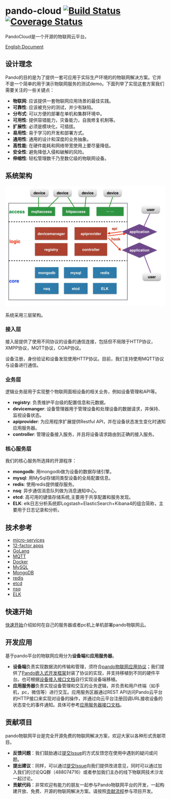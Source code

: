 # pando-cloud  [![Build Status](https://travis-ci.org/ruizeng/pando-cloud.svg)](https://travis-ci.org/ruizeng/pando-cloud)  [![Coverage Status](https://coveralls.io/repos/PandoCloud/pando-cloud/badge.svg?branch=master&service=github)](https://coveralls.io/github/PandoCloud/pando-cloud?branch=master) 

PandoCloud是一个开源的物联网云平台。

[English Document](docs/en/README.md)

## 设计理念

Pando的目的是为了提供一套可应用于实际生产环境的的物联网解决方案。它并不是一个简单的用于演示物联网服务的测试demo。下面列举了实现这套方案我们需要关注的一些关键点：

* **物联网**: 应该提供一套物联网应用场景的最佳实践。
* **可靠性**: 应该被充分的测试，并少有缺陷。
* **分布式**: 可以方便的部署在单机和集群环境中。
* **可用性**: 提供容错能力，灾备能力，自我修复机制等。
* **扩展性**: 必须是模块化，可插拔。
* **易用性**: 易于学习的开发和部署方式。
* **通用性**: 通用的设计和深度的业务抽象。
* **高性能**: 在硬件能耗和网络带宽使用上要尽量降低。
* **安全性**: 避免降低入侵和破解的风险。
* **伸缩性**: 轻松管理数千乃至数亿级的物联网设备。

## 系统架构

![architecture](docs/img/architecture.jpeg)

系统采用三层架构。

### 接入层
接入层提供了使用不同协议的设备的通信连接，包括但不局限于HTTP协议，XMPP协议，MQTT协议，COAP协议。 

设备注册，身份验证和设备发现使用HTTP协议。目前，我们支持使用MQTT协议与设备进行通信。

### 业务层
逻辑业务层用于实现整个物联网面相设备的相关业务，例如设备管理和API等。

* **registry**: 负责维护平台级的配置信息和元数据。
* **devicemanger**: 设备管理器用于管理设备和处理设备的数据请求，并保持、监视设备状态。
* **apiprovider**: 为应用程序扩展提供Restful API，并在设备状态发生变化时通知应用服务器。
* **controller**: 管理设备接入服务，并且将设备请求路由到正确的接入服务。

### 核心服务层 

我们的核心服务所选择的开源程序：

* **mongodb**: 用mongodb做为设备的数据存储引擎。
* **mysql**: 用MySql存储同类型设备的全局配置信息。
* **redis**: 使用redis提供缓存服务。
* **nsq**: 异步通信消息队列做为消息通知中心。
* **etcd**: 高可用的键值存储系统,主要用于共享配置和服务发现。
* **ELK**: elk日志分析系统即Logstash+ElasticSearch+Kibana4的组合简称，主要用于日志记录和分析。

## 技术参考

* [micro-services](http://martinfowler.com/articles/microservices.html)
* [12-factor apps](http://12factor.net/)
* [GoLang](http://golang.org)
* [MQTT](http://mqtt.org/)
* [Docker](http://www.docker.com/)
* [MySQL](http://www.mysql.com/)
* [MongoDB](https://www.mongodb.org/)
* [redis](http://redis.io/)
* [etcd](https://github.com/coreos/etcd)
* [nsq](http://nsq.io/)
* [ELK](https://www.elastic.co/products)

## 快速开始

[快速开始](docs/zh-cn/quick-start/README.md)介绍如何在自己的服务器或者pc机上单机部署pando物联网云。

## 开发应用
基于pando平台的物联网应用分为**设备端**和**应用服务器**。

* **设备端**负责实现数据流的传输和管理，须符合[pando物联网应用协议](https://github.com/PandoCloud/pando-protocol)；我们提供了[Pando嵌入式开发框架](https://github.com/PandoCloud/pando-embeded-framework)封装了协议的实现，并支持移植到不同的硬件平台。也可根据[设备接入接口文档](./docs/zh-cn/api-doc/device.md)自行实现设备端移植。
* **应用服务器**负责实现设备管理和交互的业务逻辑，并负责和用户终端（如手机，pc，微信等）进行交互。应用服务区器通过REST API访问Pando云平台的HTTP接口来实现对设备的操作，并通过向云平台注册回调URL接收设备的状态变化的事件通知。具体可参考[应用服务器接口文档](./docs/zh-cn/api-doc/application.md)。

## 贡献项目
pando物联网平台是完全开源免费的物联网解决方案，欢迎大家以各种形式贡献项目。

* **反馈问题**：我们鼓励通过[提交Issue](https://github.com/PandoCloud/pando-cloud/issues/new)的方式反馈您在使用中遇到的疑问或问题。
* **提出建议**：同样，可以通过[提交Issue](https://github.com/PandoCloud/pando-cloud/issues/new)向我们提供改进意见，同时可以通过加入我们的讨论QQ群（488074716）或者参加我们主办的线下物联网技术沙龙一起讨论。
* **贡献代码**：非常欢迎有能力的朋友一起参与Pando物联网平台的开发，一起构建开放、免费、开源的物联网解决方案。请按照[贡献流程](./docs/zh-cn/contribution/work-flow.md)参与项目开发。
